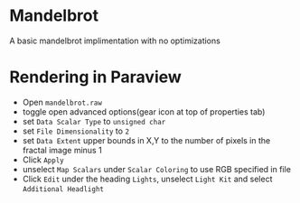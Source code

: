 # Mandelbrot
A basic mandelbrot implimentation with no optimizations

# Rendering in Paraview
* Open `mandelbrot.raw`
* toggle open advanced options(gear icon at top of properties tab)
* set `Data Scalar Type` to `unsigned char`
* set `File Dimensionality` to `2`
* set `Data Extent` upper bounds in X,Y to the number of pixels in the fractal image minus 1
* Click `Apply` 
* unselect `Map Scalars` under `Scalar Coloring` to use RGB specified in file
* Click `Edit` under the heading `Lights`, unselect `Light Kit` and select `Additional Headlight`
